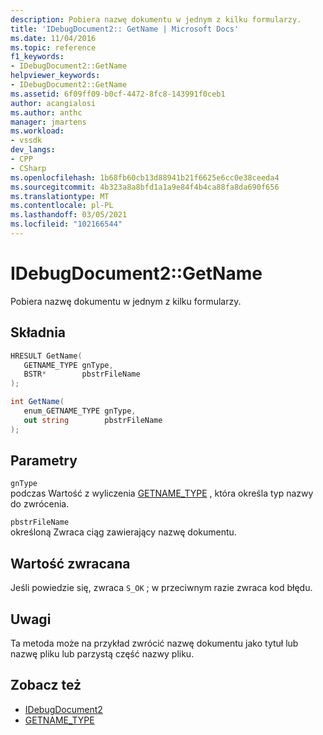 ```yaml
---
description: Pobiera nazwę dokumentu w jednym z kilku formularzy.
title: 'IDebugDocument2:: GetName | Microsoft Docs'
ms.date: 11/04/2016
ms.topic: reference
f1_keywords:
- IDebugDocument2::GetName
helpviewer_keywords:
- IDebugDocument2::GetName
ms.assetid: 6f09ff09-b0cf-4472-8fc8-143991f0ceb1
author: acangialosi
ms.author: anthc
manager: jmartens
ms.workload:
- vssdk
dev_langs:
- CPP
- CSharp
ms.openlocfilehash: 1b68fb60cb13d88941b21f6625e6cc0e38ceeda4
ms.sourcegitcommit: 4b323a8a8bfd1a1a9e84f4b4ca88fa8da690f656
ms.translationtype: MT
ms.contentlocale: pl-PL
ms.lasthandoff: 03/05/2021
ms.locfileid: "102166544"
---
```

# <a name="idebugdocument2getname"></a>IDebugDocument2::GetName
Pobiera nazwę dokumentu w jednym z kilku formularzy.

## <a name="syntax"></a>Składnia

```cpp
HRESULT GetName( 
   GETNAME_TYPE gnType,
   BSTR*        pbstrFileName
);
```

```csharp
int GetName( 
   enum_GETNAME_TYPE gnType,
   out string        pbstrFileName
);
```

## <a name="parameters"></a>Parametry
`gnType`\
podczas Wartość z wyliczenia [GETNAME_TYPE](../../../extensibility/debugger/reference/getname-type.md) , która określa typ nazwy do zwrócenia.

`pbstrFileName`\
określoną Zwraca ciąg zawierający nazwę dokumentu.

## <a name="return-value"></a>Wartość zwracana
 Jeśli powiedzie się, zwraca `S_OK` ; w przeciwnym razie zwraca kod błędu.

## <a name="remarks"></a>Uwagi
 Ta metoda może na przykład zwrócić nazwę dokumentu jako tytuł lub nazwę pliku lub parzystą część nazwy pliku.

## <a name="see-also"></a>Zobacz też
- [IDebugDocument2](../../../extensibility/debugger/reference/idebugdocument2.md)
- [GETNAME_TYPE](../../../extensibility/debugger/reference/getname-type.md)
